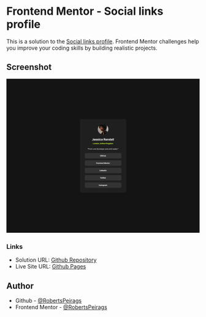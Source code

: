 # Frontend Mentor - Social links profile
This is a solution to the [Social links profile](https://www.frontendmentor.io/challenges/social-links-profile-UG32l9m6dQ). Frontend Mentor challenges help you improve your coding skills by building realistic projects.

## Screenshot
![](./screenshot.png)

### Links
- Solution URL: [Github Repository](https://github.com/RobertsPeirags/frontend-mentor-social-profile/)
- Live Site URL: [Github Pages](https://robertspeirags.github.io/frontend-mentor-social-profile/index.html)

## Author
- Github - [@RobertsPeirags](https://github.com/RobertsPeirags)
- Frontend Mentor - [@RobertsPeirags](https://frontendmentor.io/profile/RobertsPeirags)
